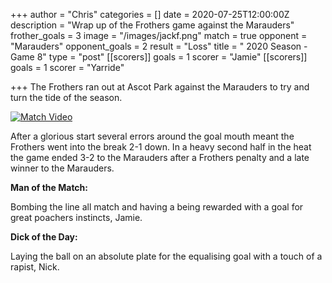 +++
author = "Chris"
categories = []
date = 2020-07-25T12:00:00Z
description = "Wrap up of the Frothers game against the Marauders"
frother_goals = 3
image = "/images/jackf.png"
match = true
opponent = "Marauders"
opponent_goals = 2
result = "Loss"
title = " 2020 Season - Game 8"
type = "post"
[[scorers]]
goals = 1
scorer = "Jamie"
[[scorers]]
goals = 1
scorer = "Yarride"

+++
The Frothers ran out at Ascot Park against the Marauders to try and turn the tide of the season.

[![Match Video](https://img.youtube.com/vi/lZeah-QABwM/0.jpg)](https://www.youtube.com/watch?v=lZeah-QABwM)

After a glorious start several errors around the goal mouth meant the Frothers went into the break 2-1 down. In a heavy second half in the heat the game ended 3-2 to the Marauders after a Frothers penalty and a late winner to the Marauders.

**Man of the Match:**

Bombing the line all match and having a being rewarded with a goal for great poachers instincts, Jamie.

**Dick of the Day:**

Laying the ball on an absolute plate for the equalising goal with a touch of a rapist, Nick.
